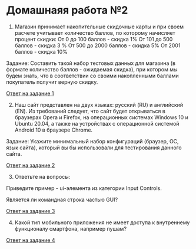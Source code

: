 # Домашнаяя работа №2


1. Магазин принимает накопительные скидочные карты и при своем расчете учитывает количество баллов, по которому начисляет процент скидки: От 0 до 100 баллов - скидка 1% От 101 до 500 баллов - скидка 3 % От 500 до 2000 баллов - скидка 5% От 2001 баллов - скидка 10%

Задание: Составить такой набор тестовых данных для магазина (в формате количество баллов - ожидаемая скидка), при котором мы будем знать, что в соответствии со своими накопленными баллами покупатель получит верную скидку.

[Ответ на задание 1](https://github.com/illiziumteney/y-lab/blob/main/homework_2/%D0%97%D0%B0%D0%B4%D0%B0%D0%BD%D0%B8%D0%B5_1.md)

2. Наш сайт представлен на двух языках: русский (RU) и английский (EN). Из требований следует, что сайт будет открываться в браузерах Opera и Firefox, на операционных системах Windows 10 и Ubuntu 20.04, а также на устройствах с операционной системой Android 10 в браузере Chrome.

Задание: Укажите минимальный набор конфигураций (браузер, ОС, язык сайта), который вы бы использовали для тестирования данного сайта.

[Ответ на задание 2](https://github.com/illiziumteney/y-lab/blob/main/homework_2/%D0%97%D0%B0%D0%B4%D0%B0%D0%BD%D0%B8%D0%B5_2.md)

3. Ответьте на вопросы:

Приведите пример - ui-элемента из категории Input Controls.

Является ли командная строка частью GUI?

[Ответ на задание 3](https://github.com/illiziumteney/y-lab/blob/main/homework_2/%D0%97%D0%B0%D0%B4%D0%B0%D0%BD%D0%B8%D0%B5_3.md)

4. Какой тип мобильного приложения не имеет доступа к внутреннему функционалу смартфона, например пушам?

[Ответ на задание 4](https://github.com/illiziumteney/y-lab/blob/main/homework_2/%D0%97%D0%B0%D0%B4%D0%B0%D0%BD%D0%B8%D0%B5_4.md)
